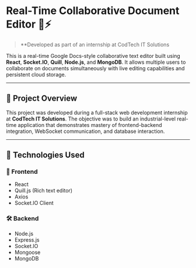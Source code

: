 # Real-Time Collaborative Document Editor 📝⚡

> **Developed as part of an internship at CodTech IT Solutions

This is a real-time Google Docs-style collaborative text editor built using **React**, **Socket.IO**, **Quill**, **Node.js**, and **MongoDB**. It allows multiple users to collaborate on documents simultaneously with live editing capabilities and persistent cloud storage.

---

## 🌟 Project Overview

This project was developed during a full-stack web development internship at **CodTech IT Solutions**. The objective was to build an industrial-level real-time application that demonstrates mastery of frontend-backend integration, WebSocket communication, and database interaction.

---

## 🔧 Technologies Used

### 🚀 Frontend
- React
- Quill.js (Rich text editor)
- Axios
- Socket.IO Client

### 🛠️ Backend
- Node.js
- Express.js
- Socket.IO
- Mongoose
- MongoDB
